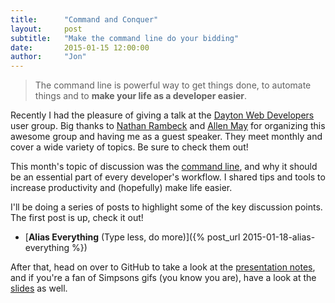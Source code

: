 ```yaml
---
title:      "Command and Conquer"
layout:     post
subtitle:   "Make the command line do your bidding"
date:       2015-01-15 12:00:00
author:     "Jon"
---
```

<blockquote>The command line is powerful way to get things done, to automate things and to <strong>make your life as a developer easier</strong>.</blockquote>

Recently I had the pleasure of giving a talk at the [Dayton Web Developers](http://www.meetup.com/dayton-web-developers/events/219096888/) user group. Big thanks to [Nathan Rambeck](https://twitter.com/nrambeck) and [Allen May](https://twitter.com/AllenHMay) for organizing this awesome group and having me as a guest speaker. They meet monthly and cover a wide variety of topics. Be sure to check them out!

This month's topic of discussion was the [command line](https://en.wikipedia.org/wiki/Command-line_interface), and why it should be an essential part of every developer's workflow. I shared tips and tools to increase productivity and (hopefully) make life easier.

I'll be doing a series of posts to highlight some of the key discussion points. The first post is up, check it out!

- [**Alias Everything** (Type less, do more)]({% post_url 2015-01-18-alias-everything %})

After that, head on over to GitHub to take a look at the [presentation notes](https://github.com/jonoliver/command-and-conquer), and if you're a fan of Simpsons gifs (you know you are), have a look at the [slides](https://jonoliver.github.io/command-and-conquer/#/) as well.
